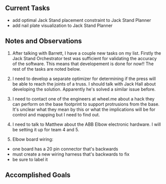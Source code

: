 ## Current Tasks

- add optimal Jack Stand placement constraint to Jack Stand Planner
- add nail plate visualization to Jack Stand Planner

## Notes and Observations

1. After talking with Barrett, I have a couple new tasks on my list. Firstly the Jack
Stand Orchestrator test was sufficient for validating the accuracy of the software. This
means that developement is done for now!! The rest of the tasks are noted below.

2. I need to develop a separate optimizer for determining if the press will be able to
reach the joints of a truss. I should talk with Jack Hall about developing the solution.
Apparently he's solved a similar issue before.

3. I need to contact one of the engineers at wheel.me about a hack they can perform on 
the base footprint to support protrusions from the base. It's unclear what they mean by 
this or what the implications will be for control and mapping but I need to find out.

4. I need to talk to Matthew about the ABB Elbow electronic hardware. I will be setting
it up for team 4 and 5. 

5. Elbow board wiring:

- one board has a 20 pin connector that's backwards
- must create a new wiring harness that's backwards to fix
- be sure to label it

## Accomplished Goals


